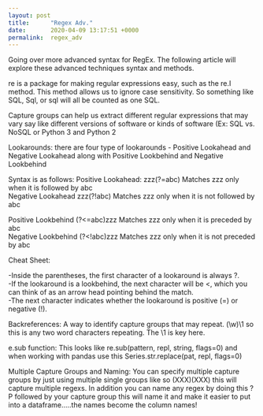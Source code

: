 ```yaml
---
layout: post
title:      "Regex Adv."
date:       2020-04-09 13:17:51 +0000
permalink:  regex_adv
---
```



Going over more advanced syntax for RegEx. The following article will explore these advanced techniques syntax and methods.

re is a package for making regular expressions easy, such as the re.I method. This method allows us to ignore case sensitivity. So something like SQL, Sql, or sql will all be counted as one SQL. 

Capture groups can help us extract different regular expressions that may vary say like different versions of software or kinds of software (Ex: SQL vs. NoSQL or Python 3 and Python 2 


Lookarounds: there are four type of lookarounds - Positive Lookahead and Negative Lookahead along with Positive Lookbehind and Negative Lookbehind  

Syntax is as follows:
Positive Lookahead: zzz(?=abc) Matches zzz only when it is followed by abc  
Negative Lookahead zzz(?!abc) Matches zzz only when it is not followed by abc  

Positive Lookbehind (?<=abc)zzz Matches zzz only when it is preceded by abc   
Negative Lookbehind (?<!abc)zzz Matches zzz only when it is not preceded by abc

Cheat Sheet:

-Inside the parentheses, the first character of a lookaround is always ?.  
-If the lookaround is a lookbehind, the next character will be <, which you can think of as an arrow head pointing behind the match.  
-The next character indicates whether the lookaround is positive (=) or negative (!).  

Backreferences: A way to identify capture groups that may repeat. (\w)\1 so this is any two word characters repeating. The \1 is key here.

e.sub function: This looks like re.sub(pattern, repl, string, flags=0) and when working with pandas use this Series.str.replace(pat, repl, flags=0)

Multiple Capture Groups and Naming: You can specify multiple capture groups by just using multiple single groups like so (XXX)(XXX) this will capture multiple regexs. In addition you can name any regex by doing this ?P<NAME> followed by your capture group this will name it and make it easier to put into a dataframe.....the names become the column names!
